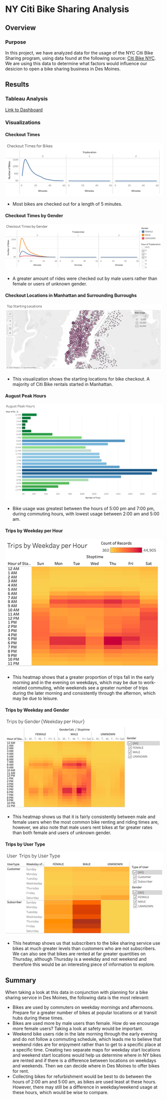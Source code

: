 # NY Citi Bike Sharing Analysis

## Overview
### Purpose
In this project, we have analyzed data for the usage of the NYC Citi Bike Sharing program, using data found at the following source: [Citi Bike NYC](https://ride.citibikenyc.com/system-data). We are using this data to determine what factors would influence our desicion to open a bike sharing business in Des Moines.

## Results

### Tableau Analysis
[Link to Dashboard](https://public.tableau.com/views/NYCCitiBikesChallenge_16433998963730/CitiBike?:language=en-US&:display_count=n&:origin=viz_share_link)

### Visualizations

#### Checkout Times
![checkouttimes](Resources/Checkout_Times.png)
- Most bikes are checked out for a length of 5 minutes.

#### Checkout Times by Gender
![checkouttimesgender](Resources/Checkout_Times_Gender.png)
- A greater amount of rides were checked out by male users rather than female or users of unknown gender.

#### Checkout Locations in Manhattan and Surrounding Burroughs
![checkoutlocations](Resources/Checkout_Locations.png)
- This visualization shows the starting locations for bike checkout. A majority of Citi Bike rentals started in Manhattan.

#### August Peak Hours
![August](Resources/August_Peak_Hours.png)
- Bike usage was greatest between the hours of 5:00 pm and 7:00 pm, during commuting hours, with lowest usage between 2:00 am and 5:00 am.

#### Trips by Weekday per Hour
![Trips_By_Weekday](Resources/Trips_By_Weekday.png)
- This heatmap shows that a greater proportion of trips fall in the early morning and in the evening on weekdays, which may be due to work-related commuting, while weekends see a greater number of trips during the later morning and consistently through the afternon, which may be due to leisure.

#### Trips by Weekday and Gender
![Trips_By_Gender](Resources/Trips_By_Gender.png)
- This heatmap shows us that it is fairly consistently between male and female users when the most common bike renting and riding times are, however, we also note that male users rent bikes at far greater rates than both female and users of unknown gender.

#### Trips by User Type
![Trips_By_User_Type](Resources/Trips_By_User_Type.png)
- This heatmap shows us that subscribers to the bike sharing service use bikes at much greater levels than customers who are not subscribers. We can also see that bikes are rented at far greater quantities on Thursday, although Thursday is a weekday and not weekend and therefore this would be an interesting piece of information to explore.

## Summary
When taking a look at this data in conjunction with planning for a bike sharing service in Des Moines, the following data is the most relevant:
- Bikes are used by commuters on weekday mornings and afternoons. Prepare for a greater number of bikes at popular locations or at transit hubs during these times.
- Bikes are used more by male users than female. How do we encourage more female users? Taking a look at safety would be important.
- Weekend bike users ride in the late morning through the early evening and do not follow a commuting schedule, which leads me to believe that weekend rides are for enjoyment rather than to get to a specific place at a specific time. Creating two separate maps for weekday start locations and weekend start locations would help us determine where in NY bikes are rented and if there is a difference between locations on weekdays and weekends. Then we can decide where in Des Moines to offer bikes for rent.
- Collecting bikes for refurbishment would be best to do between the hours of 2:00 am and 5:00 am, as bikes are used least at these hours. However, there may still be a difference in weekday/weekend usage at these hours, which would be wise to compare.
